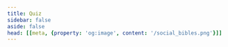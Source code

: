 ```yaml
---
title: Quiz
sidebar: false
aside: false
head: [[meta, {property: 'og:image', content: '/social_bibles.png'}]]
---
```


<script lang='ts' setup>
import CopyrightQuiz from '@/_comp/CopyrightQuiz.vue'
</script>


<CopyrightQuiz/>
